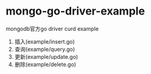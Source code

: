 # mongo-go-driver-example
mongodb官方go driver curd example


1. 插入(example/insert.go)
2. 查询(example/query.go)
3. 更新(example/update.go)
4. 删除(example/delete.go)

